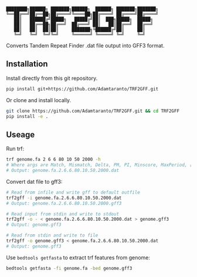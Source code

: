 
```
████████╗██████╗ ███████╗██████╗  ██████╗ ███████╗███████╗
╚══██╔══╝██╔══██╗██╔════╝╚════██╗██╔════╝ ██╔════╝██╔════╝
   ██║   ██████╔╝█████╗   █████╔╝██║  ███╗█████╗  █████╗  
   ██║   ██╔══██╗██╔══╝  ██╔═══╝ ██║   ██║██╔══╝  ██╔══╝  
   ██║   ██║  ██║██║     ███████╗╚██████╔╝██║     ██║     
   ╚═╝   ╚═╝  ╚═╝╚═╝     ╚══════╝ ╚═════╝ ╚═╝     ╚═╝     
```
Converts Tandem Repeat Finder .dat file output into GFF3 format.


## Installation

Install directly from this git repository.

```bash
pip install git+https://github.com/Adamtaranto/TRF2GFF.git
```

Or clone and install locally.

```bash
git clone https://github.com/Adamtaranto/TRF2GFF.git && cd TRF2GFF
pip install -e .
```

## Useage

Run trf:

```bash
trf genome.fa 2 6 6 80 10 50 2000 -h
# Where args are Match, Mismatch, Delta, PM, PI, Minscore, MaxPeriod, [options]
# Output: genome.fa.2.6.6.80.10.50.2000.dat
```


Convert dat file to gff3:

```bash
# Read from infile and write gff to default outfile
trf2gff -i genome.fa.2.6.6.80.10.50.2000.dat 
# Output: genome.fa.2.6.6.80.10.50.2000.gff3

# Read input from stdin and write to stdout
trf2gff -o - < genome.fa.2.6.6.80.10.50.2000.dat > genome.gff3
# Output: genome.gff3

# Read from stdin and write to file
trf2gff -o genome.gff3 < genome.fa.2.6.6.80.10.50.2000.dat
# Output: genome.gff3
```

Use `bedtools getfasta` to extract trf features from genome:

```bash
bedtools getfasta -fi genome.fa -bed genome.gff3
```
